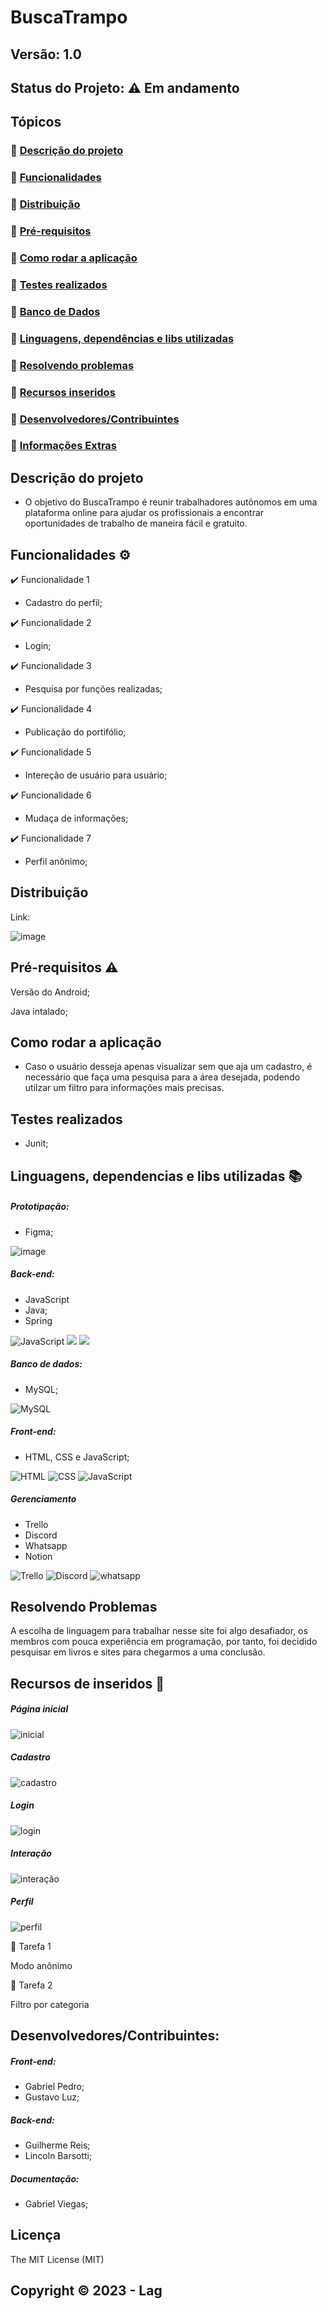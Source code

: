 # BuscaTrampo
## Versão: 1.0 
## Status do Projeto: ⚠️ Em andamento 



## Tópicos
### 🔹 [Descrição do projeto](#descri%C3%A7%C3%A3o-do-projeto)
### 🔹 [Funcionalidades](#funcionalidades-%EF%B8%8F)
### 🔹 [Distribuição](#distribuição)
### 🔹 [Pré-requisitos](#pr%C3%A9-requisitos-%EF%B8%8F)
### 🔹 [Como rodar a aplicação](#como-rodar-a-aplica%C3%A7%C3%A3o)
### 🔹 [Testes realizados](testes-realizados)
### 🔹 [Banco de Dados](#banco-de-dados-%EF%B8%8F)
### 🔹 [Linguagens, dependências e libs utilizadas](#linguagens-dependencias-e-libs-utilizadas-)
### 🔹 [Resolvendo problemas](resolvendo-problemas)
### 🔹 [Recursos inseridos ](#recursos-de-inseridos-)
### 🔹 [Desenvolvedores/Contribuintes](#desenvolvedorescontribuintes)
### 🔹 [Informações Extras](licença)




## Descrição do projeto
- O objetivo do BuscaTrampo é reunir trabalhadores autônomos em uma plataforma online para ajudar os profissionais a encontrar oportunidades de trabalho de maneira fácil e gratuito.


## Funcionalidades ⚙️
✔️ Funcionalidade 1
- Cadastro do perfil;

✔️ Funcionalidade 2
- Login;

✔️ Funcionalidade 3
- Pesquisa por funções realizadas;

✔️ Funcionalidade 4
- Publicação do portifólio;

✔️ Funcionalidade 5
- Intereção de usuário para usuário;

✔️ Funcionalidade 6
- Mudaça de informações;

✔️ Funcionalidade 7
- Perfil anônimo;

## Distribuição
Link:

![image](https://img.shields.io/badge/WhatsApp-25D366?style=for-the-badge&logo=whatsapp&logoColor=white)


## Pré-requisitos ⚠️    
Versão do Android; 

Java intalado; 


## Como rodar a aplicação 

- Caso o usuário desseja apenas visualizar sem que aja um cadastro, é necessário que faça uma pesquisa para a área desejada, podendo utilzar um filtro 
para informações mais precisas.

## Testes realizados

- Junit;

## Linguagens, dependencias e libs utilizadas 📚

##### Prototipação:
- Figma;

![image](https://img.shields.io/badge/Figma-F24E1E?style=for-the-badge&logo=figma&logoColor=white)

##### Back-end:
- JavaScript
- Java;
- Spring

![JavaScript](https://img.shields.io/badge/JavaScript-F7DF1E?style=for-the-badge&logo=javascript&logoColor=black)          ![](https://img.shields.io/badge/Java-ED8B00?style=for-the-badge&logo=openjdk&logoColor=white) ![](https://img.shields.io/badge/Spring-6DB33F?style=for-the-badge&logo=spring&logoColor=white)


##### Banco de dados:
- MySQL;

![MySQL](https://img.shields.io/badge/MySQL-00000F?style=for-the-badge&logo=mysql&logoColor=white)


##### Front-end:
- HTML, CSS e JavaScript;

![HTML](https://img.shields.io/badge/HTML5-E34F26?style=for-the-badge&logo=html5&logoColor=white)  ![CSS](https://img.shields.io/badge/CSS3-1572B6?style=for-the-badge&logo=css3&logoColor=white) ![JavaScript](https://img.shields.io/badge/JavaScript-F7DF1E?style=for-the-badge&logo=javascript&logoColor=black)  

##### Gerenciamento 
- Trello
- Discord
- Whatsapp
- Notion

![Trello](https://img.shields.io/badge/Trello-0052CC?style=for-the-badge&logo=trello&logoColor=white)    ![Discord](https://img.shields.io/badge/Discord-7289DA?style=for-the-badge&logo=discord&logoColor=white)    ![whatsapp](https://img.shields.io/badge/WhatsApp-25D366?style=for-the-badge&logo=whatsapp&logoColor=white)

## Resolvendo Problemas 
A escolha de linguagem para trabalhar nesse site foi algo desafiador, os membros com pouca experiência em programação, por tanto, foi decidido pesquisar em livros e sites para chegarmos a uma conclusão. 

## Recursos de inseridos 🧰
##### Página inicial
![inicial](https://github.com/Lag-Fabricade-Projetos/Projeto-Frelancer/assets/107706237/f51a4c55-1dba-4bb7-83ae-f479b177d7f8)

##### Cadastro
![cadastro](https://github.com/Lag-Fabricade-Projetos/Projeto-Frelancer/assets/107706237/1ff14dac-70ad-4932-b5c8-721eb3c7a9b0)

##### Login
![login](https://github.com/Lag-Fabricade-Projetos/Projeto-Frelancer/assets/107706237/425c72bf-8347-49b5-a9d5-ab35e62bbbfb)

##### Interação
![interação](https://github.com/Lag-Fabricade-Projetos/Projeto-Frelancer/assets/107706237/917519e8-d43c-47a8-97a7-6752f7914161)

##### Perfil
![perfil](https://github.com/Lag-Fabricade-Projetos/Projeto-Frelancer/assets/107706237/fbcf270a-0ba8-41d0-b159-7707a190ee0b)


📝 Tarefa 1

Modo anônimo

📝 Tarefa 2

Filtro por categoria

## Desenvolvedores/Contribuintes:
##### Front-end:
- Gabriel Pedro;
- Gustavo Luz;
##### Back-end:
- Guilherme Reis;
- Lincoln Barsotti;
##### Documentação:
- Gabriel Viegas;

## Licença
The MIT License (MIT)

## Copyright ©️ 2023 - Lag
